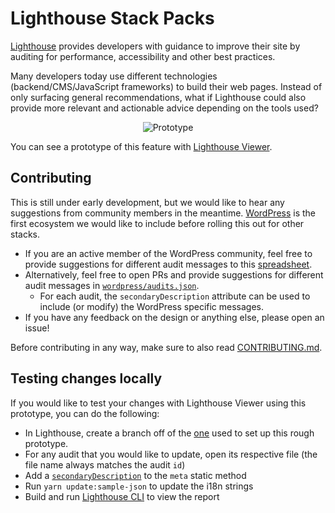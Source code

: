 # Lighthouse Stack Packs

[Lighthouse](https://github.com/GoogleChrome/lighthouse) provides developers with guidance to improve their site by auditing for performance, accessibility and other best practices.

Many developers today use different technologies (backend/CMS/JavaScript frameworks) to build their web pages. Instead of only surfacing general recommendations, what if Lighthouse could also provide more relevant and actionable advice depending on the tools used?

<p align="center">
  <img alt="Prototype" title="Prototype" src="https://raw.githubusercontent.com/GoogleChrome/lighthouse-stack-packs/master/assets/platform-pack-example.png">
</p>

You can see a prototype of this feature with [Lighthouse Viewer](http://bit.ly/lh-platform-packs).

## Contributing

This is still under early development, but we would like to hear any suggestions from community members in the meantime. [WordPress](https://wordpress.com/) is the first ecosystem we would like to include before rolling this out for other stacks. 

* If you are an active member of the WordPress community, feel free to provide suggestions for different audit messages to this [spreadsheet]( https://docs.google.com/spreadsheets/d/1D4sz4NmhTjekJR2HIFX6QvO76c9PU2LHKDBf19YLnrA/edit?usp=sharing).
* Alternatively, feel free to open PRs and provide suggestions for different audit messages in [`wordpress/audits.json`](./wordpress/audits.json).
  * For each audit, the `secondaryDescription` attribute can be used to include (or modify) the WordPress specific messages.
* If you have any feedback on the design or anything else, please open an issue!

Before contributing in any way, make sure to also read [CONTRIBUTING.md](./CONTRIBUTING.md).

## Testing changes locally

If you would like to test your changes with Lighthouse Viewer using this prototype, you can do the following:

* In Lighthouse, create a branch off of the [one](https://github.com/housseindjirdeh/lighthouse/tree/wp-advice-pack) used to set up this rough prototype.
* For any audit that you would like to update, open its respective file (the file name always matches the audit `id`)
* Add a [`secondaryDescription`](https://github.com/housseindjirdeh/lighthouse/blob/wp-advice-pack/lighthouse-core/audits/byte-efficiency/offscreen-images.js#L52) to the `meta` static method
* Run `yarn update:sample-json` to update the i18n strings
* Build and run [Lighthouse CLI](https://github.com/GoogleChrome/lighthouse#run) to view the report
